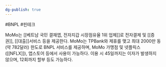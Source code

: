 ```yaml
---
dg-publish: true
---
```

#BNPL #핀테크 

MoMo는 [[베트남 국민 결재앱, 전자지갑 시장점유율 1위 업체]]로 전자결제 및 [[증권]], [[대출]]서비스 등을 제공한다. MoMo는 TPBank와 제휴를 맺고 최대 2000만 동(약 782달러) 한도로 BNPL 서비스를 제공하며, MoMo 가맹점 및 넷플릭스([[NFLX]]), 앱스토어 등에서 사용이 가능하다. 이용 시 45일까지는 이자가 발생하지 않으며, 12회까지 할부 등도 가능하다.